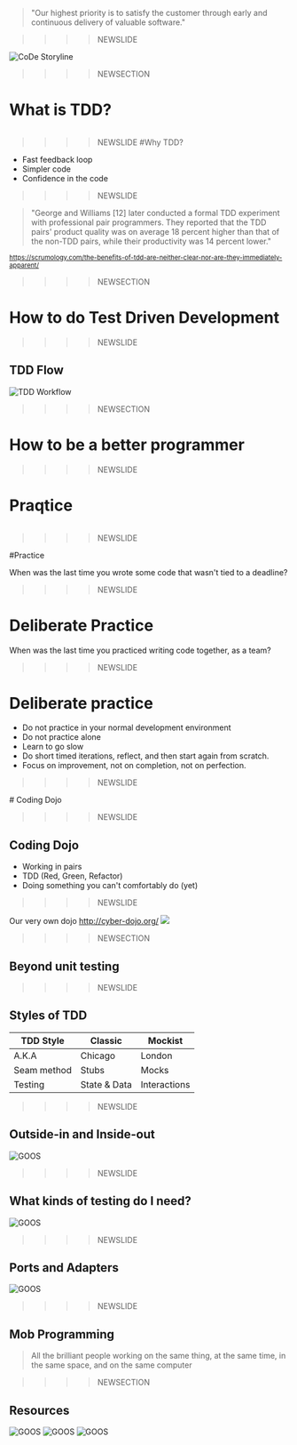 
> "Our highest priority is to satisfy the customer
through early and continuous delivery
of valuable software."

>>>>NEWSLIDE

![CoDe Storyline](../../shared/img/CoDeJourney/CoDeJourney.000.jpeg)<!-- .element: class="plain max" -->


>>>>NEWSECTION
# What is TDD?
<img alt="" src="img/TDD1.png">

>>>>NEWSLIDE
#Why TDD?

 * Fast feedback loop
 * Simpler code
 * Confidence in the code

>>>>NEWSLIDE

> "George and Williams [12] later conducted a formal TDD experiment with professional pair programmers. They reported that the TDD pairs' product quality was on average 18 percent higher than that of the non-TDD pairs, while their productivity was 14 percent lower."

<small><a href="https://scrumology.com/the-benefits-of-tdd-are-neither-clear-nor-are-they-immediately-apparent/">https://scrumology.com/the-benefits-of-tdd-are-neither-clear-nor-are-they-immediately-apparent/</a> </small>


>>>>NEWSECTION

# How to do Test Driven Development

>>>>NEWSLIDE

## TDD Flow
![TDD Workflow](img/TDD.png)<!-- .element: class="plain max" -->

>>>>NEWSECTION
# How to be a better programmer

>>>>NEWSLIDE

# Praqtice
<img alt="" src="img/toolsskills.png">

>>>>NEWSLIDE

#Practice

When was the last time you wrote some code that wasn't tied to a deadline?

>>>>NEWSLIDE

# Deliberate Practice

When was the last time you practiced writing code together, as a team?

>>>>NEWSLIDE

# Deliberate practice

 * Do not practice in your normal development environment
 * Do not practice alone
 * Learn to go slow
 * Do short timed iterations, reflect, and then start again from scratch.
 * Focus on improvement, not on completion, not on perfection.

>>>>NEWSLIDE
<section data-background-image="img/dojo.jpg">
# Coding Dojo

>>>>NEWSLIDE

## Coding Dojo

 * Working in pairs
 * TDD (Red, Green, Refactor)
 * Doing something you can't comfortably do (yet)

>>>>NEWSLIDE

Our very own dojo <a href="http://cyber-dojo.org/">http://cyber-dojo.org/</a>
<img src="img/waxon.gif">

>>>>NEWSECTION

# Beyond unit testing

>>>>NEWSLIDE

## Styles of TDD

|TDD Style|Classic|Mockist|
|---|---|---|
| A.K.A | Chicago | London |
| Seam method | Stubs | Mocks |
| Testing | State & Data | Interactions |


>>>>NEWSLIDE

## Outside-in and Inside-out

![GOOS](img/tdd-with-acceptance-tests.svg)<!-- .element: class="plain max" -->

>>>>NEWSLIDE

## What kinds of testing do I need?

![GOOS](img/quality-feedback.svg)<!-- .element: class="plain medium" -->

>>>>NEWSLIDE

## Ports and Adapters
![GOOS](img/ports-and-adapters-architecture.svg)<!-- .element: class="plain max" -->

>>>>NEWSLIDE

## Mob Programming

> All the brilliant people working on the same thing, at the same time, in the same space, and on the same computer

>>>>NEWSECTION

# Resources

![GOOS](img/tdd.jpeg)<!-- .element: class="plain small" -->
![GOOS](img/refactoring.jpeg)<!-- .element: class="plain small" -->
![GOOS](img/goos.jpeg)<!-- .element: class="plain small" -->

